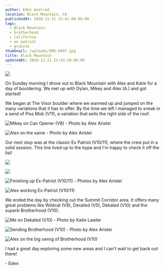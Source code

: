 ```yaml
---
author: Eden Axelrad
location: Black Mountain, CA
publishedAt: 2018-11-21 12:41:00-08:00
tags:
  - Black Mountain
  - brotherhood
  - California
  - ex patriot
  - granite
thumbnail: /uploads/IMG-6997.jpg
title: Black Mountain
updatedAt: 2018-11-21 12:43:29-08:00
---
```


![](/uploads/IMG-6997.jpg)

On Sunday morning I drove out to Black Mountain with Alex and Katie for a day of bouldering. We met up with Dylan, Mikey and Alex (A.) and got started!

We began at The Visor boulder where we warmed up and jumped on the many variations that it has to offer. By the time we left I managed to sneak in a send of Piss Mob (V11), a variation that exits the right side of the roof.

![Mikey on Can Opener (V8) - Photo by Alex Aristei](/uploads/Bishop_11_03_18_00038.jpg)

![Alex on the same - Photo by Alex Aristei](/uploads/Bishop_11_03_18_00035.jpg)

Our next stop was at the classic Ex Patriot (V10/11), where the crew put in a solid session. This line lived up to the hype and I'm happy to check it off the list!

![](/uploads/Bishop_11_03_18_00060.jpg)

![](/uploads/Bishop_11_03_18_00063.jpg)

![Finishing up Ex-Patriot (V10/11) - Photos by Alex Aristei](/uploads/Bishop_11_03_18_00068.jpg)

![Alex working Ex-Patriot (V10/11)](/uploads/IMG-6970.jpg)

We ended the day by checking out the Summit Corridor area. It offers many great problems like Wildcat (V8), Derailed (V5), Dekaled (V10) and the superb Brotherhood (V10).

![Me on Dekaled (V10) - Photo by Katie Lawler](/uploads/IMG-6987.jpg)

![Sending Brotherhood (V10) - Photo by Alex Aristei](/uploads/Bishop_11_03_18_00330%202.jpg)

![Alex on the big swing of Brotherhood (V10)](/uploads/IMG-6999.jpg)

I had a great day exploring some new areas and I can't wait to get back out there!

\- Eden
